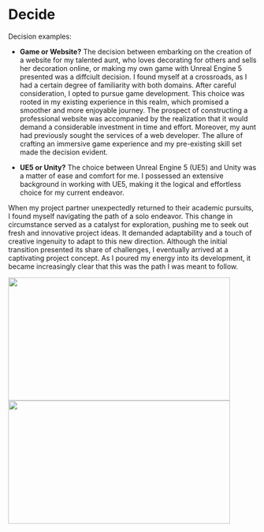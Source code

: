 # Decide 

Decision examples:


- **Game or Website?**
  The decision between embarking on the creation of a website for my talented aunt, who loves decorating for others and sells her decoration online, or making my own game with Unreal Engine 5 presented was a diffciult decision. I found myself at a crossroads, as I had a certain degree of familiarity with both domains. After careful consideration, I opted to pursue game development. This choice was rooted in my existing experience in this realm, which promised a smoother and more enjoyable journey. The prospect of constructing a professional website was accompanied by the realization that it would demand a considerable investment in time and effort. Moreover, my aunt had previously sought the services of a web developer. The allure of crafting an immersive game experience and my pre-existing skill set made the decision evident.

- **UE5 or Unity?**
  The choice between Unreal Engine 5 (UE5) and Unity was a matter of ease and comfort for me. I possessed an extensive background in working with UE5, making it the logical and effortless choice for my current endeavor.

When my project partner unexpectedly returned to their academic pursuits, I found myself navigating the path of a solo endeavor. This change in circumstance served as a catalyst for exploration, pushing me to seek out fresh and innovative project ideas. It demanded adaptability and a touch of creative ingenuity to adapt to this new direction. Although the initial transition presented its share of challenges, I eventually arrived at a captivating project concept. As I poured my energy into its development, it became increasingly clear that this was the path I was meant to follow.

<img src="https://github.com/andrinruegg/m431_ap_23a_/assets/143380551/80575566-7684-425f-919d-e140a8df7ec0" width="450" height="250">

<img src="https://github.com/andrinruegg/m431_ap_23a_/assets/143380551/68436caa-e73f-4f98-acd2-bb5a2752f7d1" width="450" height="250">


